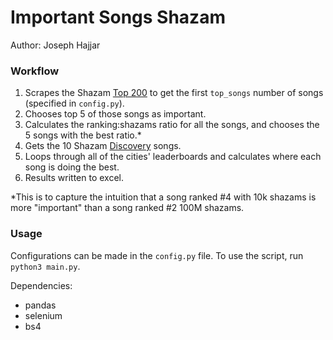 # Important Songs Shazam
Author: Joseph Hajjar

### Workflow
1. Scrapes the Shazam [Top 200](https://www.shazam.com/charts/top-200/united-states) to get the first `top_songs` number of songs (specified in `config.py`).
2. Chooses top 5 of those songs as important.
5. Calculates the ranking:shazams ratio for all the songs, and chooses the 5 songs with the best ratio.*
3. Gets the 10 Shazam [Discovery](https://www.shazam.com/charts/top-200/united-states) songs.
4. Loops through all of the cities' leaderboards and calculates where each song is doing the best.
4. Results written to excel.

*This is to capture the intuition that a song ranked #4 with 10k shazams is more "important" than a song ranked #2 100M shazams.

### Usage

Configurations can be made in the `config.py` file. To use the script, run `python3 main.py`. 

Dependencies:
* pandas
* selenium
* bs4
